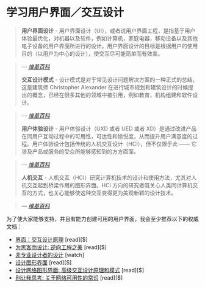 
# 学习用户界面／交互设计

> **用户界面设计** - 用户界面设计（UI），或者说用户界面工程，是指基于用户体验最优化，对机器以及软件，例如计算机，家庭电器，移动设备以及其他电子设备的用户界面所进行的设计。用户界面设计的目标是根据用户的使用目的（以用户为中心的设计），使交互尽可能简单而有效率。

><cite>&#8212; [维基百科](https://en.wikipedia.org/wiki/User_interface_design)</cite>
> 
> **交互设计模式** - 设计模式是对于常见设计问题解决方案的一种正式的总结。这是建筑师 Christopher Alexander 在进行城市规划和建筑设计的时候提出的概念，已经在很多其他的领域中被引用，例如教育，机构组建和软件设计。

><cite>&#8212; [维基百科](https://en.wikipedia.org/wiki/Design_pattern)</cite>
>  
> **用户体验设计** - 用户体验设计（UXD 或者 UED 或者 XD）是通过改进产品在同用户互动过程中的可用性，可达性和愉悦度，从而提升用户满意度的过程。用户体验设计包括传统的人机交互设计（HCI），但不仅限于此 —— 它涉及产品或服务的受众所能够感知到的方方面面。

><cite>&#8212; [维基百科](https://en.wikipedia.org/wiki/User_experience_design)</cite>
>  
> **人机交互** - 人机交互（HCI）研究计算机技术的设计和使用方法，尤其对人机交互起到桥梁作用的图形界面。HCI 方向的研究者既关心人类同计算机交互的方式，也关心能够使这种交互变得更为美观新颖的设计技术。

><cite>&#8212; [维基百科](https://en.wikipedia.org/wiki/Human%E2%80%93computer_interaction)</cite>

为了使大家能够支持，并且有能力创建可用的用户界面，我会至少推荐以下的权威文档：

* [界面：交互设计原理](https://www.amazon.com/About-Face-Essentials-Interaction-Design-ebook/dp/B00MFPZ9UY/?&_encoding=UTF8&tag=frontend-handbook-20&linkCode=ur2&linkId=c723c84ad4d246cb7f1c4a737c5f38a4&camp=1789&creative=9325) [read][$]
* [为黑客而设计: 逆向工程之美](https://www.amazon.com/Design-Hackers-Reverse-Engineering-Beauty/dp/1119998956/?&_encoding=UTF8&tag=frontend-handbook-20&linkCode=ur2&linkId=2a52f0968de21c03f069d857b9d92b37&camp=1789&creative=9325) [read][$]
* [非专业设计者的设计](https://www.youtube.com/watch?v=ZbrzdMaumNk&feature=youtu.be) [watch]
* [设计图形界面](https://www.amazon.com/Designing-Interfaces-Jenifer-Tidwell/dp/1449379702/?&_encoding=UTF8&tag=frontend-handbook-20&linkCode=ur2&linkId=4539707bb145c676472472aab25eaa56&camp=1789&creative=9325) [read][$]
* [设计网络图形界面: 高级交互设计原理和模式](https://www.amazon.com/Designing-Web-Interfaces-Principles-Interactions-ebook/dp/B0026OR33U/?&_encoding=UTF8&tag=frontend-handbook-20&linkCode=ur2&linkId=03fb59f4a4345732fae9ecdfaa5076ae&camp=1789&creative=9325) [read][$]
* [别让我思考: 关于网络可用性的常识](https://www.amazon.com/Dont-Make-Think-Revisited-Usability/dp/0321965515/?&_encoding=UTF8&tag=frontend-handbook-20&linkCode=ur2&linkId=8b0b0771a9985e4e030ef1fe29cf6409&camp=1789&creative=9325) [read][$]


